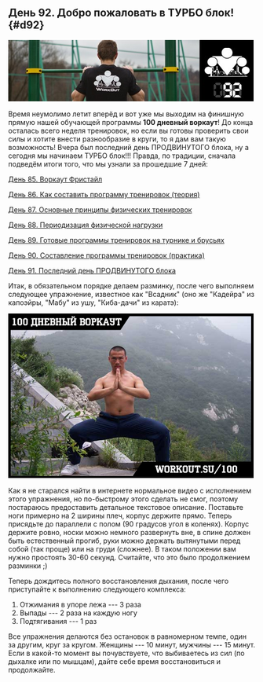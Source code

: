 ## День 92. Добро пожаловать в ТУРБО блок! {#d92}

![](src/img/92.jpg)

Время неумолимо летит вперёд и вот уже мы выходим на финишную прямую нашей обучающей программы **100 дневный воркаут**! До конца осталась всего неделя тренировок, но если вы готовы проверить свои силы и хотите внести разнообразие в круги, то я дам вам такую возможность! Вчера был последний день ПРОДВИНУТОГО блока, ну а сегодня мы начинаем ТУРБО блок!!! Правда, по традиции, сначала подведём итоги того, что мы узнали за прошедшие 7 дней: 

[День 85. Воркаут Фристайл](#d85)

[День 86. Как составить программу тренировок (теория)](#d86)

[День 87. Основные принципы физических тренировок](#d87)

[День 88. Периодизация физической нагрузки](#d88)

[День 89. Готовые программы тренировок на турнике и брусьях](#d89)

[День 90. Составление программы тренировок (практика)](#d90)

[День 91. Последний день ПРОДВИНУТОГО блока](#d91)

Итак, в обязательном порядке делаем разминку, после чего выполняем следующее упражнение, известное как "Всадник" (оно же "Кадейра" из капоэйры, "Мабу" из ушу, "Киба-дачи" из каратэ): 

![](src/img/92-1.jpg)

Как я не старался найти в интернете нормальное видео с исполнением этого упражнения, но по-быстрому этого сделать не смог, поэтому постараюсь предоставить детальное текстовое описание. Поставьте ноги примерно на 2 ширины плеч, корпус держите прямо. Теперь присядьте до параллели с полом (90 градусов угол в коленях). Корпус держите ровно, носки можно немного развернуть вне, в спине должен быть естественный прогиб, руки можно держать вытянутыми перед собой (так проще) или на груди (сложнее). В таком положении вам нужно простоять 30-60 секунд. Считайте, что это было продолжением разминки ;) 

Теперь дождитесь полного восстановления дыхания, после чего приступайте к выполнению следующего комплекса: 

1. Отжимания в упоре лежа --- 3 раза 
2. Выпады --- 2 раза на каждую ногу 
3. Подтягивания --- 1 раз 

Все упражнения делаются без остановок в равномерном темпе, один за другим, круг за кругом. Женщины --- 10 минут, мужчины --- 15 минут. Если в какой-то момент вы почувствуете, что выбиваетесь из сил (по дыхалке или по мышцам), дайте себе время восстановиться и продолжайте. 


